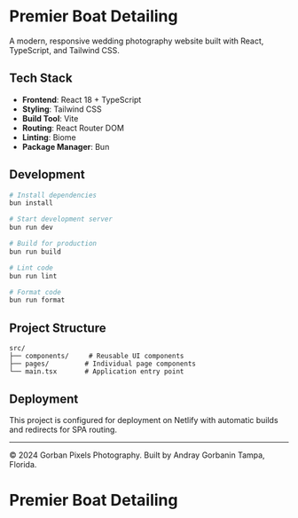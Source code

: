 # Premier Boat Detailing

A modern, responsive wedding photography website built with React, TypeScript, and Tailwind CSS.



## Tech Stack

- **Frontend**: React 18 + TypeScript
- **Styling**: Tailwind CSS
- **Build Tool**: Vite
- **Routing**: React Router DOM
- **Linting**: Biome
- **Package Manager**: Bun

## Development

```bash
# Install dependencies
bun install

# Start development server
bun run dev

# Build for production
bun run build

# Lint code
bun run lint

# Format code
bun run format
```

## Project Structure

```
src/
├── components/     # Reusable UI components
├── pages/         # Individual page components
└── main.tsx       # Application entry point
```

## Deployment

This project is configured for deployment on Netlify with automatic builds and redirects for SPA routing.

---

© 2024 Gorban Pixels Photography. Built by Andray Gorbanin Tampa, Florida.

# Premier Boat Detailing
